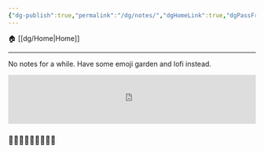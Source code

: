 ```yaml
---
{"dg-publish":true,"permalink":"/dg/notes/","dgHomeLink":true,"dgPassFrontmatter":false}
---
```



🏠 [[dg/Home|Home]]
____

No notes for a while. Have some emoji garden and lofi instead.

<iframe src="https://tunein.com/embed/player/s309442/"style="width:100%; height:100px;" scrolling="yes" frameborder="yes"></iframe>

### 🌱🌻🌱🌿🌺🌿🍀🌸🌱
